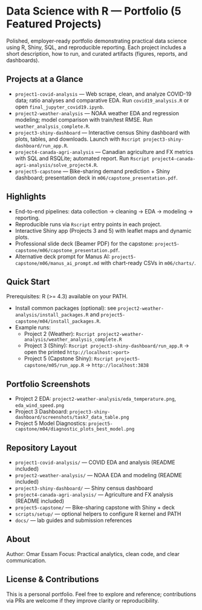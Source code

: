 # Data Science with R — Portfolio (5 Featured Projects)

Polished, employer-ready portfolio demonstrating practical data science using R, Shiny, SQL, and reproducible reporting. Each project includes a short description, how to run, and curated artifacts (figures, reports, and dashboards).

## Projects at a Glance

- `project1-covid-analysis` — Web scrape, clean, and analyze COVID-19 data; ratio analyses and comparative EDA. Run `covid19_analysis.R` or open `final_jupyter_covid19.ipynb`.
- `project2-weather-analysis` — NOAA weather EDA and regression modeling; model comparison with train/test RMSE. Run `weather_analysis_complete.R`.
- `project3-shiny-dashboard` — Interactive census Shiny dashboard with plots, tables, and downloads. Launch with `Rscript project3-shiny-dashboard/run_app.R`.
- `project4-canada-agri-analysis` — Canadian agriculture and FX metrics with SQL and RSQLite; automated report. Run `Rscript project4-canada-agri-analysis/solve_project4.R`.
- `project5-capstone` — Bike-sharing demand prediction + Shiny dashboard; presentation deck in `m06/capstone_presentation.pdf`.

## Highlights

- End-to-end pipelines: data collection → cleaning → EDA → modeling → reporting.
- Reproducible runs via `Rscript` entry points in each project.
- Interactive Shiny app (Projects 3 and 5) with leaflet maps and dynamic plots.
- Professional slide deck (Beamer PDF) for the capstone: `project5-capstone/m06/capstone_presentation.pdf`.
- Alternative deck prompt for Manus AI: `project5-capstone/m06/manus_ai_prompt.md` with chart-ready CSVs in `m06/charts/`.

## Quick Start

Prerequisites: R (>= 4.3) available on your PATH.

- Install common packages (optional): see `project2-weather-analysis/install_packages.R` and `project5-capstone/m04/install_packages.R`.
- Example runs:
  - Project 2 (Weather): `Rscript project2-weather-analysis/weather_analysis_complete.R`
  - Project 3 (Shiny): `Rscript project3-shiny-dashboard/run_app.R` → open the printed `http://localhost:<port>`
  - Project 5 (Capstone Shiny): `Rscript project5-capstone/m05/run_app.R` → `http://localhost:3838`

## Portfolio Screenshots

- Project 2 EDA: `project2-weather-analysis/eda_temperature.png`, `eda_wind_speed.png`
- Project 3 Dashboard: `project3-shiny-dashboard/screenshots/task7_data_table.png`
- Project 5 Model Diagnostics: `project5-capstone/m04/diagnostic_plots_best_model.png`

## Repository Layout

- `project1-covid-analysis/` — COVID EDA and analysis (README included)
- `project2-weather-analysis/` — NOAA EDA and modeling (README included)
- `project3-shiny-dashboard/` — Shiny census dashboard
- `project4-canada-agri-analysis/` — Agriculture and FX analysis (README included)
- `project5-capstone/` — Bike-sharing capstone with Shiny + deck
- `scripts/setup/` — optional helpers to configure R kernel and PATH
- `docs/` — lab guides and submission references

## About

Author: Omar Essam
Focus: Practical analytics, clean code, and clear communication.

## License & Contributions

This is a personal portfolio. Feel free to explore and reference; contributions via PRs are welcome if they improve clarity or reproducibility.